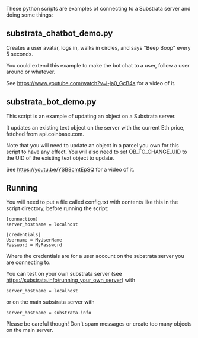 
These python scripts are examples of connecting to a Substrata server and doing some things:

## substrata_chatbot_demo.py

Creates a user avatar, logs in, walks in circles, and says "Beep Boop" every 5 seconds.

You could extend this example to make the bot chat to a user, follow a user around or whatever.


See https://www.youtube.com/watch?v=j-ja0_GcB4s for a video of it.

## substrata_bot_demo.py

This script is an example of updating an object on a Substrata server.

It updates an existing text object on the server with the current Eth price, fetched from api.coinbase.com.

Note that you will need to update an object in a parcel you own for this script to have any effect. 
You will also need to set OB_TO_CHANGE_UID to the UID of the existing text object to update.

See https://youtu.be/YSB8cmtEpSQ for a video of it.

## Running

You will need to put a file called config.txt with contents like this in the script directory, before running the script:

```
[connection]
server_hostname = localhost

[credentials]
Username = MyUserName
Password = MyPassword
```
Where the credentials are for a user account on the substrata server you are connecting to.

You can test on your own substrata server (see https://substrata.info/running_your_own_server) with

```
server_hostname = localhost
```
or on the main substrata server with 
```
server_hostname = substrata.info
```
Please be careful though!  Don't spam messages or create too many objects on the main server.
